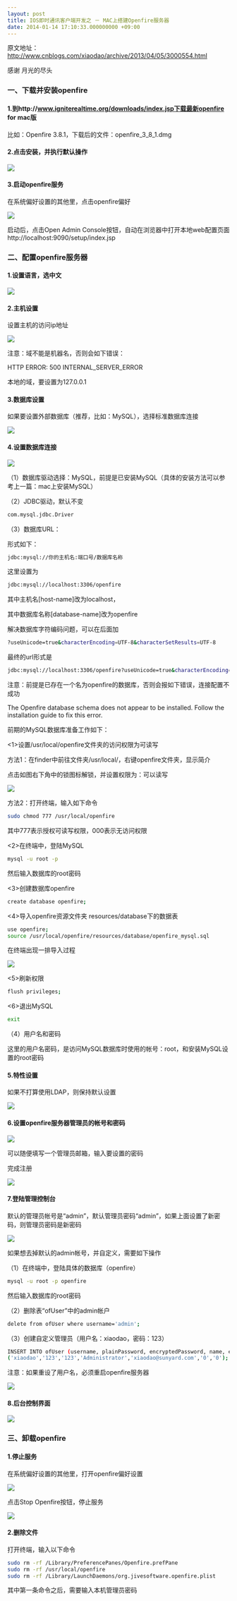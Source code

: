 ```yaml
---
layout: post
title: IOS即时通讯客户端开发之 － MAC上搭建Openfire服务器
date: 2014-01-14 17:10:33.000000000 +09:00
---
```


原文地址：http://www.cnblogs.com/xiaodao/archive/2013/04/05/3000554.html

感谢 月光的尽头


### 一、下载并安装openfire

#### 1.到http://www.igniterealtime.org/downloads/index.jsp下载最新openfire for mac版

比如：Openfire 3.8.1，下载后的文件：openfire_3_8_1.dmg

#### 2.点击安装，并执行默认操作

![](/assets/images/2014/20140114_1/1.png)

#### 3.启动openfire服务

在系统偏好设置的其他里，点击openfire偏好

![](/assets/images/2014/20140114_1/2.png)

启动后，点击Open Admin Console按钮，自动在浏览器中打开本地web配置页面http://localhost:9090/setup/index.jsp


### 二、配置openfire服务器

#### 1.设置语言，选中文

![](/assets/images/2014/20140114_1/3.png)


#### 2.主机设置

设置主机的访问ip地址

![](/assets/images/2014/20140114_1/4.png)

注意：域不能是机器名，否则会如下错误：

HTTP ERROR: 500 INTERNAL_SERVER_ERROR

本地的域，要设置为127.0.0.1


#### 3.数据库设置

如果要设置外部数据库（推荐，比如：MySQL），选择标准数据库连接

![](/assets/images/2014/20140114_1/5.png)


#### 4.设置数据库连接

![](/assets/images/2014/20140114_1/6.png)

（1）数据库驱动选择：MySQL，前提是已安装MySQL（具体的安装方法可以参考上一篇：mac上安装MySQL）

（2）JDBC驱动，默认不变

```bash
com.mysql.jdbc.Driver
```

（3）数据库URL：

形式如下：

```bash
jdbc:mysql://你的主机名:端口号/数据库名称
```

这里设置为

```bash
jdbc:mysql://localhost:3306/openfire
```

其中主机名[host-name]改为localhost，

其中数据库名称[database-name]改为openfire

解决数据库字符编码问题，可以在后面加

```bash
?useUnicode=true&characterEncoding=UTF-8&characterSetResults=UTF-8
```

最终的url形式是

```bash
jdbc:mysql://localhost:3306/openfire?useUnicode=true&characterEncoding=UTF-8&characterSetResults=UTF-8
```

注意：前提是已存在一个名为openfire的数据库，否则会报如下错误，连接配置不成功

The Openfire database schema does not appear to be installed. Follow the installation guide to fix this error. 

前期的MySQL数据库准备工作如下：

<1>设置/usr/local/openfire文件夹的访问权限为可读写

方法1：在finder中前往文件夹/usr/local/，右键openfire文件夹，显示简介

点击如图右下角中的锁图标解锁，并设置权限为：可以读写

![](/assets/images/2014/20140114_1/7.png)

方法2：打开终端，输入如下命令

```bash
sudo chmod 777 /usr/local/openfire
```

其中777表示授权可读写权限，000表示无访问权限

<2>在终端中，登陆MySQL

```bash
mysql -u root -p
```

然后输入数据库的root密码

<3>创建数据库openfire

```bash
create database openfire;
```

<4>导入openfire资源文件夹 resources/database下的数据表

```bash
use openfire;
source /usr/local/openfire/resources/database/openfire_mysql.sql
```

 在终端出现一排导入过程

![](/assets/images/2014/20140114_1/8.png)

<5>刷新权限

```bash
flush privileges;
```

<6>退出MySQL

```bash
exit
```

（4）用户名和密码

这里的用户名密码，是访问MySQL数据库时使用的帐号：root，和安装MySQL设置的root密码


#### 5.特性设置

如果不打算使用LDAP，则保持默认设置

![](/assets/images/2014/20140114_1/9.png)


#### 6.设置openfire服务器管理员的帐号和密码

![](/assets/images/2014/20140114_1/10.png)

可以随便填写一个管理员邮箱，输入要设置的密码

完成注册

![](/assets/images/2014/20140114_1/11.png)


#### 7.登陆管理控制台
 
默认的管理员帐号是“admin”，默认管理员密码“admin”，如果上面设置了新密码，则管理员密码是新密码

![](/assets/images/2014/20140114_1/12.png)

如果想去掉默认的admin帐号，并自定义，需要如下操作

 
（1）在终端中，登陆具体的数据库（openfire）

```bash
mysql -u root -p openfire
```

然后输入数据库的root密码

 
（2）删除表“ofUser”中的admin帐户

```bash
delete from ofUser where username='admin';
```

（3）创建自定义管理员（用户名：xiaodao，密码：123）

```bash
INSERT INTO ofUser (username, plainPassword, encryptedPassword, name, email, creationDate, modificationDate) VALUES 
('xiaodao','123','123','Administrator','xiaodao@sunyard.com','0','0');
```

  注意：如果重设了用户名，必须重启openfire服务器

 ![](/assets/images/2014/20140114_1/13.png)


#### 8.后台控制界面

 ![](/assets/images/2014/20140114_1/14.png)


### 三、卸载openfire

#### 1.停止服务

在系统偏好设置的其他里，打开openfire偏好设置

![](/assets/images/2014/20140114_1/15.png)

点击Stop Openfire按钮，停止服务

![](/assets/images/2014/20140114_1/16.png)


#### 2.删除文件

打开终端，输入以下命令

```bash
sudo rm -rf /Library/PreferencePanes/Openfire.prefPane
sudo rm -rf /usr/local/openfire
sudo rm -rf /Library/LaunchDaemons/org.jivesoftware.openfire.plist
```

其中第一条命令之后，需要输入本机管理员密码
